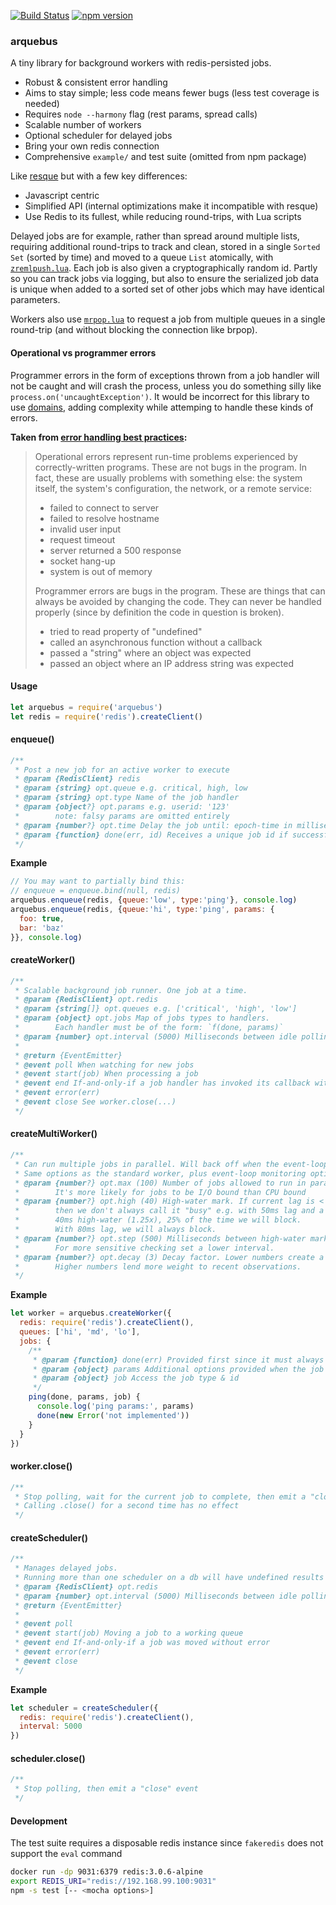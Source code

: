 [![Build Status](https://travis-ci.org/cody-greene/arquebus.svg?branch=master)](https://travis-ci.org/cody-greene/arquebus) [![npm version](https://badge.fury.io/js/arquebus.svg)](https://badge.fury.io/js/arquebus)

### arquebus
A tiny library for background workers with redis-persisted jobs.
- Robust & consistent error handling
- Aims to stay simple; less code means fewer bugs (less test coverage is needed)
- Requires `node --harmony` flag (rest params, spread calls)
- Scalable number of workers
- Optional scheduler for delayed jobs
- Bring your own redis connection
- Comprehensive `example/` and test suite (omitted from npm package)

Like [resque](https://github.com/taskrabbit/node-resque) but with a few key differences:
- Javascript centric
- Simplified API (internal optimizations make it incompatible with resque)
- Use Redis to its fullest, while reducing round-trips, with Lua scripts

Delayed jobs are for example, rather than spread around multiple lists, requiring additional round-trips to track and clean, stored in a single `Sorted Set` (sorted by time) and moved to a queue `List` atomically, with [`zremlpush.lua`](lib/zremlpush.lua). Each job is also given a cryptographically random id. Partly so you can track jobs via logging, but also to ensure the serialized job data is unique when added to a sorted set of other jobs which may have identical parameters.

Workers also use [`mrpop.lua`](lib/mrpop.lua) to request a job from multiple queues in a single round-trip (and without blocking the connection like brpop).

#### Operational vs programmer errors
Programmer errors in the form of exceptions thrown from a job handler will not be caught and will crash the process, unless you do something silly like `process.on('uncaughtException')`. It would be incorrect for this library to use [domains](https://nodejs.org/api/domain.html), adding complexity while attemping to handle these kinds of errors.

**Taken from [error handling best practices](https://www.joyent.com/developers/node/design/errors):**
> Operational errors represent run-time problems experienced by correctly-written programs. These are not bugs in the program. In fact, these are usually problems with something else: the system itself, the system's configuration, the network, or a remote service:
> - failed to connect to server
> - failed to resolve hostname
> - invalid user input
> - request timeout
> - server returned a 500 response
> - socket hang-up
> - system is out of memory
>
> Programmer errors are bugs in the program. These are things that can always be avoided by changing the code. They can never be handled properly (since by definition the code in question is broken).
> - tried to read property of "undefined"
> - called an asynchronous function without a callback
> - passed a "string" where an object was expected
> - passed an object where an IP address string was expected

#### Usage
```javascript
let arquebus = require('arquebus')
let redis = require('redis').createClient()
```

#### enqueue()
```javascript
/**
 * Post a new job for an active worker to execute
 * @param {RedisClient} redis
 * @param {string} opt.queue e.g. critical, high, low
 * @param {string} opt.type Name of the job handler
 * @param {object?} opt.params e.g. userid: '123'
 *        note: falsy params are omitted entirely
 * @param {number?} opt.time Delay the job until: epoch-time in milliseconds
 * @param {function} done(err, id) Receives a unique job id if successful
 */
```

**Example**
```javascript
// You may want to partially bind this:
// enqueue = enqueue.bind(null, redis)
arquebus.enqueue(redis, {queue:'low', type:'ping'}, console.log)
arquebus.enqueue(redis, {queue:'hi', type:'ping', params: {
  foo: true,
  bar: 'baz'
}}, console.log)
```

#### createWorker()
```javascript
/**
 * Scalable background job runner. One job at a time.
 * @param {RedisClient} opt.redis
 * @param {string[]} opt.queues e.g. ['critical', 'high', 'low']
 * @param {object} opt.jobs Map of jobs types to handlers.
 *        Each handler must be of the form: `f(done, params)`
 * @param {number} opt.interval (5000) Milliseconds between idle polling attempts
 *
 * @return {EventEmitter}
 * @event poll When watching for new jobs
 * @event start(job) When processing a job
 * @event end If-and-only-if a job handler has invoked its callback without error
 * @event error(err)
 * @event close See worker.close(...)
 */
```

#### createMultiWorker()
```javascript
/**
 * Can run multiple jobs in parallel. Will back off when the event-loop becomes too slow.
 * Same options as the standard worker, plus event-loop monitoring options:
 * @param {number?} opt.max (100) Number of jobs allowed to run in parallel.
 *        It's more likely for jobs to be I/O bound than CPU bound
 * @param {number?} opt.high (40) High-water mark. If current lag is < 2x this value
 *        then we don't always call it "busy" e.g. with 50ms lag and a
 *        40ms high-water (1.25x), 25% of the time we will block.
 *        With 80ms lag, we will always block.
 * @param {number?} opt.step (500) Milliseconds between high-water mark updates.
 *        For more sensitive checking set a lower interval.
 * @param {number?} opt.decay (3) Decay factor. Lower numbers create a smooth curve.
 *        Higher numbers lend more weight to recent observations.
 */
```

**Example**
```javascript
let worker = arquebus.createWorker({
  redis: require('redis').createClient(),
  queues: ['hi', 'md', 'lo'],
  jobs: {
    /**
     * @param {function} done(err) Provided first since it must always be used
     * @param {object} params Additional options provided when the job was enqueued
     * @param {object} job Access the job type & id
     */
    ping(done, params, job) {
      console.log('ping params:', params)
      done(new Error('not implemented'))
    }
  }
})
```

#### worker.close()
```javascript
/**
 * Stop polling, wait for the current job to complete, then emit a "close" event
 * Calling .close() for a second time has no effect
 */
```

#### createScheduler()
```javascript
/**
 * Manages delayed jobs.
 * Running more than one scheduler on a db will have undefined results
 * @param {RedisClient} opt.redis
 * @param {number} opt.interval (5000) Milliseconds between idle polling attempts
 * @return {EventEmitter}
 *
 * @event poll
 * @event start(job) Moving a job to a working queue
 * @event end If-and-only-if a job was moved without error
 * @event error(err)
 * @event close
 */
```

**Example**
```javascript
let scheduler = createScheduler({
  redis: require('redis').createClient(),
  interval: 5000
})
```

#### scheduler.close()
```javascript
/**
 * Stop polling, then emit a "close" event
 */
```

#### Development
The test suite requires a disposable redis instance since `fakeredis` does not support the `eval` command
```sh
docker run -dp 9031:6379 redis:3.0.6-alpine
export REDIS_URI="redis://192.168.99.100:9031"
npm -s test [-- <mocha options>]
```
